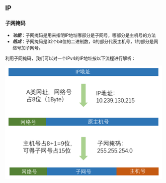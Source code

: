 ## IP

### 子网掩码

* ***功能***：子网掩码是用来指明IP地址哪部分是子网号，哪部分是主机号的方法
* ***组成***：子网掩码是32个bit位的二进制数，0的部分代表主机号，1的部分是网络号加子网号。

利用子网掩码，我们可以对一个IPv4的IP地址按以下流程进行解析：

<img src="https://raw.githubusercontent.com/huibazdy/TyporaPicture/main/202209271629327.png" alt="image-20220927162937245" style="zoom: 50%;" />


